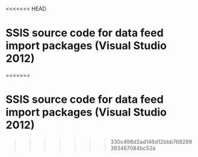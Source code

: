 <<<<<<< HEAD
# SSIS source code for data feed import packages (Visual Studio 2012)
=======
# SSIS source code for data feed import packages (Visual Studio 2012)
>>>>>>> 330c498d2ad146d12bbb768289393467084bc52a
